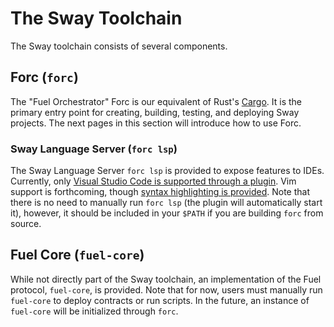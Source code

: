 # The Sway Toolchain

The Sway toolchain consists of several components.

## Forc (`forc`)

The "Fuel Orchestrator" Forc is our equivalent of Rust's [Cargo](https://doc.rust-lang.org/cargo/). It is the primary entry point for creating, building, testing, and deploying Sway projects. The next pages in this section will introduce how to use Forc.

### Sway Language Server (`forc lsp`)

The Sway Language Server `forc lsp` is provided to expose features to IDEs. Currently, only [Visual Studio Code is supported through a plugin](https://marketplace.visualstudio.com/items?itemName=FuelLabs.sway-vscode-plugin). Vim support is forthcoming, though [syntax highlighting is provided](https://github.com/FuelLabs/sway.vim). Note that there is no need to manually run `forc lsp` (the plugin will automatically start it), however, it should be included in your `$PATH` if you are building `forc` from source.

## Fuel Core (`fuel-core`)

While not directly part of the Sway toolchain, an implementation of the Fuel protocol, `fuel-core`, is provided. Note that for now, users must manually run `fuel-core` to deploy contracts or run scripts. In the future, an instance of `fuel-core` will be initialized through `forc`.
